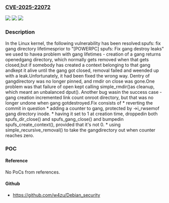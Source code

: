 ### [CVE-2025-22072](https://cve.mitre.org/cgi-bin/cvename.cgi?name=CVE-2025-22072)
![](https://img.shields.io/static/v1?label=Product&message=Linux&color=blue)
![](https://img.shields.io/static/v1?label=Version&message=877907d37da9694a34adc9dc3e2ce09400148cb5%3C%20880e7b3da2e765c1f90c94c0539be039e96c7062%20&color=brighgreen)
![](https://img.shields.io/static/v1?label=Vulnerability&message=n%2Fa&color=brighgreen)

### Description

In the Linux kernel, the following vulnerability has been resolved:spufs: fix gang directory lifetimesprior to "[POWERPC] spufs: Fix gang destroy leaks" we used to havea problem with gang lifetimes - creation of a gang returns openedgang directory, which normally gets removed when that gets closed,but if somebody has created a context belonging to that gang andkept it alive until the gang got closed, removal failed and weended up with a leak.Unfortunately, it had been fixed the wrong way.  Dentry of gangdirectory was no longer pinned, and rmdir on close was gone.One problem was that failure of open kept calling simple_rmdir()as cleanup, which meant an unbalanced dput().  Another bug wasin the success case - gang creation incremented link count onroot directory, but that was no longer undone when gang gotdestroyed.Fix consists of	* reverting the commit in question	* adding a counter to gang, protected by ->i_rwsemof gang directory inode.	* having it set to 1 at creation time, droppedin both spufs_dir_close() and spufs_gang_close() and bumpedin spufs_create_context(), provided that it's not 0.	* using simple_recursive_removal() to take the gangdirectory out when counter reaches zero.

### POC

#### Reference
No PoCs from references.

#### Github
- https://github.com/w4zu/Debian_security

